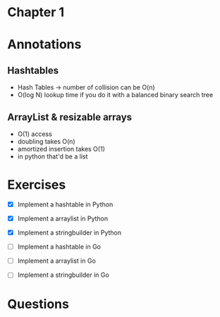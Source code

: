 # Chapter 1

# Annotations

## Hashtables
- Hash Tables -> number of collision can be O(n)
- O(log N) lookup time if you do it with a balanced binary search tree

## ArrayList & resizable arrays

- O(1) access
- doubling takes O(n)
- amortized insertion takes O(1)
- in python that'd be a list

# Exercises

- [x] Implement a hashtable in Python
- [x] Implement a arraylist in Python
- [x] Implement a stringbuilder in Python
- [ ] Implement a hashtable in Go
- [ ] Implement a arraylist in Go
- [ ] Implement a stringbuilder in Go


# Questions